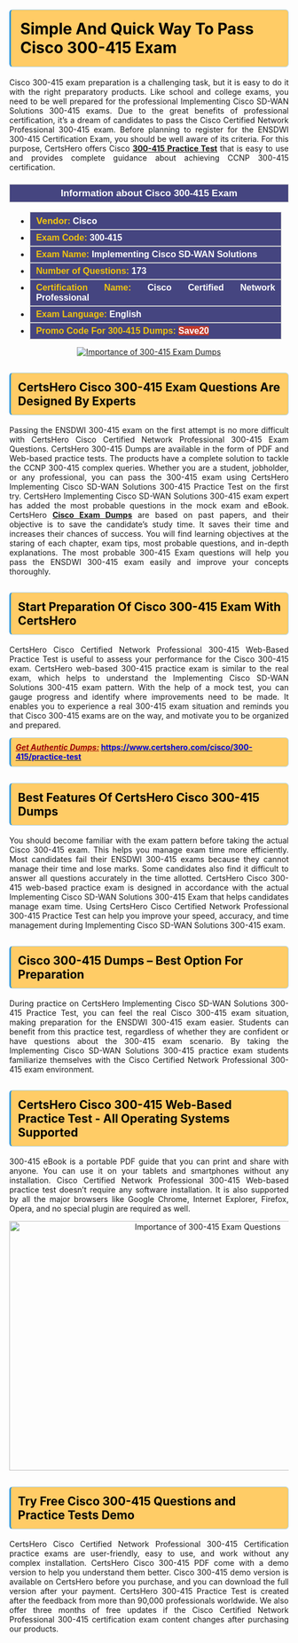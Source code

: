 <h1><strong><span style="display:block; color:#000000; background:#ffcc66; border: 0.5px solid #AED6F1 ; border-left: 3px solid #3498DB; padding: .6em; border-radius: 6px;">Simple And Quick Way To Pass Cisco 300-415 Exam</span></strong></h1>

<p style="text-align: justify;">Cisco 300-415 exam preparation is a challenging task, but it is easy to do it with the right preparatory products. Like school and college exams, you need to be well prepared for the professional Implementing Cisco SD-WAN Solutions 300-415 exams. Due to the great benefits of professional certification, it’s a dream of candidates to pass the Cisco Certified Network Professional 300-415 exam. Before planning to register for the ENSDWI 300-415 Certification Exam, you should be well aware of its criteria. For this purpose, CertsHero offers Cisco <a href="https://www.certshero.com/cisco/300-415"><strong>300-415 Practice Test</strong></a> that is easy to use and provides complete guidance about achieving CCNP 300-415 certification.</p>

<h3 style="background: #454580; border: 1px solid rgb(204, 204, 204); padding: 5px 10px; text-align: center;"><span style="color:#ffffff;"><span style="font-size:11pt"><span style="line-height:normal"><span style="font-family:Calibri,sans-serif"><b><span style="font-size:13.0pt"><span cambria="">Information about Cisco 300-415 Exam</span></span></b></span></span></span></span></h3>

<ul>
	<li style="margin:0cm 10pt">
	<div style="background:#454580; border: 1px solid rgb(204, 204, 204); padding: 5px 10px; text-align: justify;"><span style="font-size:11pt"><span style="line-height:normal"><span style="tab-stops:list 36.0pt"><span style="font-fam ily:Calibri,sans-serif"><b><span style="font-size:12.0pt"><span new="" roman="" style="font-family:" times=""><span style="color:#f1c40f;">Vendor:</span> <span style="color:#ffffff;">Cisco</span></span></span></b></span></span></span></span></div>
	</li>
	<li style="margin:0cm 10pt">
	<div style="background: #454580; border: 1px solid rgb(204, 204, 204); padding: 5px 10px; text-align: justify;"><span style="font-size:11pt"><span style="line-height:normal"><span style="tab-stops:list 36.0pt"><span style="font-family:Calibri,sans-serif"><b><span style="font-size:12.0pt"><span new="" roman="" style="font-family:" times=""><span style="color:#f1c40f;">Exam Code:</span> <span style="color:#ffffff;">300-415</span></span></span></b></span></span></span></span></div>
	</li>
	<li style="margin:0cm 10pt">
	<div style="background: #454580; border: 1px solid rgb(204, 204, 204); padding: 5px 10px; text-align: justify;"><span style="font-size:11pt"><span style="line-height:normal"><span style="tab-stops:list 36.0pt"><span style="font-family:Calibri,sans-serif"><b><span style="font-size:12.0pt"><span new="" roman="" style="font-family:" times=""><span style="color:#f1c40f;">Exam Name:</span> <span style="color:#ffffff;">Implementing Cisco SD-WAN Solutions</span></span></span></b></span></span></span></span></div>
	</li>
	<li style="margin:0cm 10pt">
	<div style="background: #454580; border: 1px solid rgb(204, 204, 204); padding: 5px 10px;"><span style="font-size:11pt"><span style="line-height:normal"><span style="tab-stops:list 36.0pt"><span style="font-family:Calibri,sans-serif"><b><span style="font-size:12.0pt"><span new="" roman="" style="font-family:" times=""><span style="color:#f1c40f;">Number of Questions: </span><span style="color:#ffffff;">173</span></span></span></b></span></span></span></span></div>
	</li>
	<li style="margin:0cm 10pt">
	<div style="background: #454580; border: 1px solid rgb(204, 204, 204); padding: 5px 10px; text-align: justify;"><span style="font-size:11pt"><span style="line-height:normal"><span style="tab-stops:list 36.0pt"><span style="font-family:Calibri,sans-serif"><b><span style="font-size:12.0pt"><span new="" roman="" style="font-family:" times=""><span style="color:#f1c40f;">Certification Name:</span> <span style="color:#ffffff;">Cisco Certified Network Professional</span></span></span></b></span></span></span></span></div>
	</li>
	<li style="margin:0cm 10pt">
	<div style="background: #454580; border: 1px solid rgb(204, 204, 204); padding: 5px 10px; text-align: justify;"><span style="font-size:11pt"><span style="line-height:normal"><span style="tab-stops:list 36.0pt"><span style="font-family:Calibri,sans-serif"><b><span style="font-size:12.0pt"><span new="" roman="" style="font-family:" times=""><span style="color:#f1c40f;">Exam Language:</span> <span style="color:#ffffff;">English</span></span></span></b></span></span></span></span></div>
	</li>
	<li style="margin:0cm 10pt">
	<div style="background: #454580; border: 1px solid rgb(204, 204, 204); padding: 5px 10px;"><span style="font-size:11pt"><span style="line-height:normal"><span style="tab-stops:list 36.0pt"><span style="font-family:Calibri,sans-serif"><b><span style="font-size:12.0pt"><span new="" roman="" style="font-family:" times=""><span style="color:#f1c40f;">Promo Code For 300-415 Dumps: </span><span style="color:#ffffff;"><span style="background-color:#c0392b;">Save20</span></span></span></span></b></span></span></span></span></div>
	</li>
</ul>

<p style="text-align: center;"><a href="https://www.certshero.com/cisco/300-415" rel="NOFOLLOW"><img alt="Importance of 300-415 Exam Dumps" src="https://i.imgur.com/UZuq4Dk.jpeg" /></a></p>

<h2><strong><span style="display:block; color:#000000; background:#ffcc66; border: 0.5px solid #AED6F1 ; border-left: 3px solid #3498DB; padding: .6em; border-radius: 6px;">CertsHero Cisco 300-415 Exam Questions Are Designed By Experts</span></strong></h2>

<p style="text-align: justify;">Passing the ENSDWI 300-415 exam on the first attempt is no more difficult with CertsHero Cisco Certified Network Professional 300-415 Exam Questions. CertsHero 300-415 Dumps are available in the form of PDF and Web-based practice tests. The products have a complete solution to tackle the CCNP 300-415 complex queries. Whether you are a student, jobholder, or any professional, you can pass the 300-415 exam using CertsHero Implementing Cisco SD-WAN Solutions 300-415 Practice Test on the first try. CertsHero Implementing Cisco SD-WAN Solutions 300-415 exam expert has added the most probable questions in the mock exam and eBook. CertsHero <a href="https://www.certshero.com/cisco"><strong>Cisco Exam Dumps</strong></a> are based on past papers, and their objective is to save the candidate’s study time. It saves their time and increases their chances of success. You will find learning objectives at the staring of each chapter, exam tips, most probable questions, and in-depth explanations. The most probable 300-415 Exam questions will help you pass the ENSDWI 300-415 exam easily and improve your concepts thoroughly.</p>

<h2><strong><span style="display:block; color:#000000; background:#ffcc66; border: 0.5px solid #AED6F1 ; border-left: 3px solid #3498DB; padding: .6em; border-radius: 6px;">Start Preparation Of Cisco 300-415 Exam With CertsHero</span></strong></h2>

<p style="text-align: justify;">CertsHero Cisco Certified Network Professional 300-415 Web-Based Practice Test is useful to assess your performance for the Cisco 300-415 exam. CertsHero web-based 300-415 practice exam is similar to the real exam, which helps to understand the Implementing Cisco SD-WAN Solutions 300-415 exam pattern. With the help of a mock test, you can gauge progress and identify where improvements need to be made. It enables you to experience a real 300-415 exam situation and reminds you that Cisco 300-415 exams are on the way, and motivate you to be organized and prepared.</p>

<p><strong><span style="display:block; color:#990000; background:#ffcc66; border: 0.5px solid #AED6F1 ; border-left: 3px solid #3498DB; padding: .6em; border-radius: 6px;"><span style="font-size:14px;"><u><i>Get Authentic Dumps:</i></u></span> <a href="https://www.certshero.com/cisco/300-415/practice-test"><span style="color:#0000cc;">https://www.certshero.com/cisco/300-415/practice-test</span></a></span></strong></p>

<h2><strong><span style="display:block; color:#000000; background:#ffcc66; border: 0.5px solid #AED6F1 ; border-left: 3px solid #3498DB; padding: .6em; border-radius: 6px;">Best Features Of CertsHero Cisco 300-415 Dumps</span></strong></h2>

<p style="text-align: justify;">You should become familiar with the exam pattern before taking the actual Cisco 300-415 exam. This helps you manage exam time more efficiently. Most candidates fail their ENSDWI 300-415 exams because they cannot manage their time and lose marks. Some candidates also find it difficult to answer all questions accurately in the time allotted. CertsHero Cisco 300-415 web-based practice exam is designed in accordance with the actual Implementing Cisco SD-WAN Solutions 300-415 Exam that helps candidates manage exam time. Using CertsHero Cisco Certified Network Professional 300-415 Practice Test can help you improve your speed, accuracy, and time management during Implementing Cisco SD-WAN Solutions 300-415 exam.</p>

<h2><strong><span style="display:block; color:#000000; background:#ffcc66; border: 0.5px solid #AED6F1 ; border-left: 3px solid #3498DB; padding: .6em; border-radius: 6px;">Cisco 300-415 Dumps – Best Option For Preparation</span></strong></h2>

<p style="text-align: justify;">During practice on CertsHero Implementing Cisco SD-WAN Solutions 300-415 Practice Test, you can feel the real Cisco 300-415 exam situation, making preparation for the ENSDWI 300-415 exam easier. Students can benefit from this practice test, regardless of whether they are confident or have questions about the 300-415 exam scenario. By taking the Implementing Cisco SD-WAN Solutions 300-415 practice exam students familiarize themselves with the Cisco Certified Network Professional 300-415 exam environment.</p>

<h2><strong><span style="display:block; color:#000000; background:#ffcc66; border: 0.5px solid #AED6F1 ; border-left: 3px solid #3498DB; padding: .6em; border-radius: 6px;">CertsHero Cisco 300-415 Web-Based Practice Test - All Operating Systems Supported</span></strong></h2>

<p style="text-align: justify;">300-415 eBook is a portable PDF guide that you can print and share with anyone. You can use it on your tablets and smartphones without any installation. Cisco Certified Network Professional 300-415 Web-based practice test doesn’t require any software installation. It is also supported by all the major browsers like Google Chrome, Internet Explorer, Firefox, Opera, and no special plugin are required as well.</p>

<p style="text-align: center;"><a href="https://www.certshero.com/product-detail/300-415" rel="NOFOLLOW"><img alt="Importance of 300-415 Exam Questions" height="450" src="https://i.redd.it/vixpkfso1g981.jpg" width="700" /></a></p>

<h2><strong><span style="display:block; color:#000000; background:#ffcc66; border: 0.5px solid #AED6F1 ; border-left: 3px solid #3498DB; padding: .6em; border-radius: 6px;">Try Free Cisco 300-415 Questions and Practice Tests Demo</span></strong></h2>

<p style="text-align: justify;">CertsHero Cisco Certified Network Professional 300-415 Certification practice exams are user-friendly, easy to use, and work without any complex installation. CertsHero Cisco 300-415 PDF come with a demo version to help you understand them better. Cisco 300-415 demo version is available on CertsHero before you purchase, and you can download the full version after your payment. CertsHero 300-415 Practice Test is created after the feedback from more than 90,000 professionals worldwide. We also offer three months of free updates if the Cisco Certified Network Professional 300-415 certification exam content changes after purchasing our products.</p>

